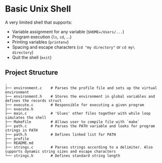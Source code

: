 # Basic Unix Shell

A very limited shell that supports:
- Variable assignment for any variable (`$HOME=/Users/...`)
- Program execution (`ls`, `cd`, ...)
- Printing variables (`printenv`)
- Spacing and escape characters (`cd "my directory"` or `cd my\ directory`)
- Quit the shell (`exit`)

## Project Structure
```
.
├── environment.c    # Parses the profile file and sets up the virtual environment
├── environment.h    # Stores the environment in global variables and defines the records struct
├── execute.c        # Responsible for executing a given program
├── execute.h
├── main.c           # 'Glues' other files together with while loop simulates the shell
├── MakeFile         # Allows user to compile file with `make`
├── path.c           # Parses the PATH variable and looks for program strings in PATH
├── path.h           # Defines linked list for PATH
├── profile
├── README.md
├── strings.c        # Parses strings according to a delimiter. Also supports dynamic string sizes and escape characters
└── strings.h        # Defines standard string length
```
